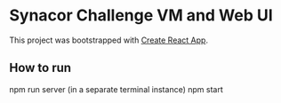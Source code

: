 # Synacor Challenge VM and Web UI

This project was bootstrapped with [Create React App](https://github.com/facebook/create-react-app).

## How to run

npm run server
(in a separate terminal instance)
npm start


